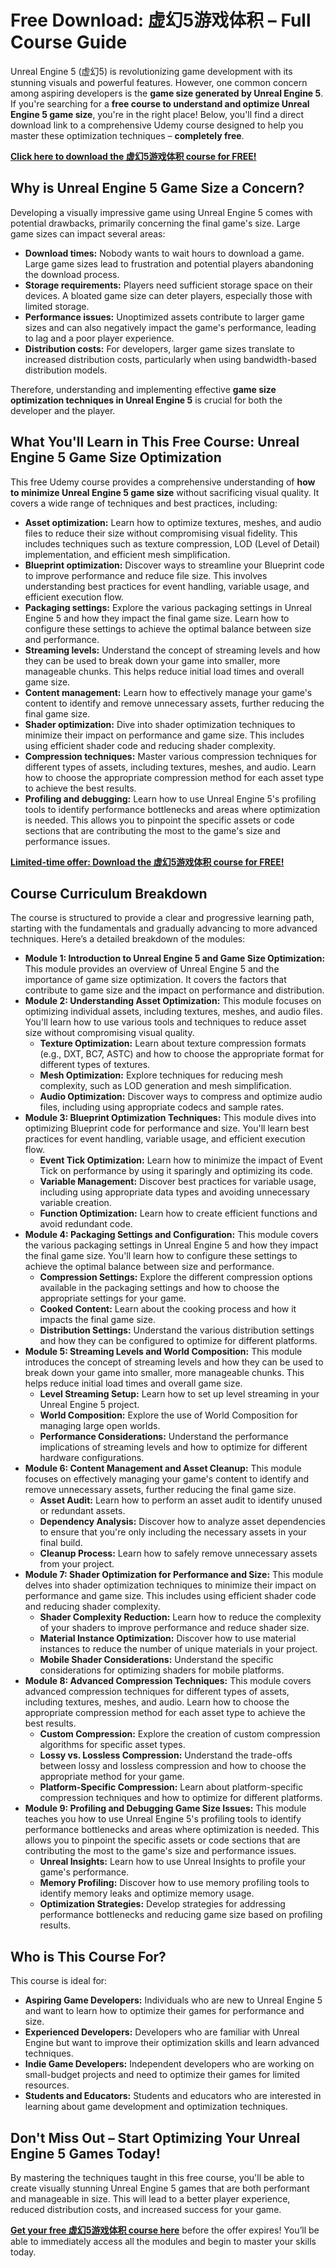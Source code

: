 # Free Download: 虚幻5游戏体积 – Full Course Guide

Unreal Engine 5 (虚幻5) is revolutionizing game development with its stunning visuals and powerful features. However, one common concern among aspiring developers is the **game size generated by Unreal Engine 5**. If you're searching for a **free course to understand and optimize Unreal Engine 5 game size**, you're in the right place! Below, you'll find a direct download link to a comprehensive Udemy course designed to help you master these optimization techniques – **completely free**.

[**Click here to download the 虚幻5游戏体积 course for FREE!**](https://udemywork.com/xu-huan5-you-xi-ti-ji)

## Why is Unreal Engine 5 Game Size a Concern?

Developing a visually impressive game using Unreal Engine 5 comes with potential drawbacks, primarily concerning the final game's size. Large game sizes can impact several areas:

*   **Download times:** Nobody wants to wait hours to download a game. Large game sizes lead to frustration and potential players abandoning the download process.
*   **Storage requirements:** Players need sufficient storage space on their devices. A bloated game size can deter players, especially those with limited storage.
*   **Performance issues:** Unoptimized assets contribute to larger game sizes and can also negatively impact the game's performance, leading to lag and a poor player experience.
*   **Distribution costs:** For developers, larger game sizes translate to increased distribution costs, particularly when using bandwidth-based distribution models.

Therefore, understanding and implementing effective **game size optimization techniques in Unreal Engine 5** is crucial for both the developer and the player.

## What You'll Learn in This Free Course: Unreal Engine 5 Game Size Optimization

This free Udemy course provides a comprehensive understanding of **how to minimize Unreal Engine 5 game size** without sacrificing visual quality. It covers a wide range of techniques and best practices, including:

*   **Asset optimization:** Learn how to optimize textures, meshes, and audio files to reduce their size without compromising visual fidelity. This includes techniques such as texture compression, LOD (Level of Detail) implementation, and efficient mesh simplification.
*   **Blueprint optimization:** Discover ways to streamline your Blueprint code to improve performance and reduce file size. This involves understanding best practices for event handling, variable usage, and efficient execution flow.
*   **Packaging settings:** Explore the various packaging settings in Unreal Engine 5 and how they impact the final game size. Learn how to configure these settings to achieve the optimal balance between size and performance.
*   **Streaming levels:** Understand the concept of streaming levels and how they can be used to break down your game into smaller, more manageable chunks. This helps reduce initial load times and overall game size.
*   **Content management:** Learn how to effectively manage your game's content to identify and remove unnecessary assets, further reducing the final game size.
*   **Shader optimization:** Dive into shader optimization techniques to minimize their impact on performance and game size. This includes using efficient shader code and reducing shader complexity.
*   **Compression techniques:** Master various compression techniques for different types of assets, including textures, meshes, and audio. Learn how to choose the appropriate compression method for each asset type to achieve the best results.
*   **Profiling and debugging:** Learn how to use Unreal Engine 5's profiling tools to identify performance bottlenecks and areas where optimization is needed. This allows you to pinpoint the specific assets or code sections that are contributing the most to the game's size and performance issues.

[**Limited-time offer: Download the 虚幻5游戏体积 course for FREE!**](https://udemywork.com/xu-huan5-you-xi-ti-ji)

## Course Curriculum Breakdown

The course is structured to provide a clear and progressive learning path, starting with the fundamentals and gradually advancing to more advanced techniques. Here’s a detailed breakdown of the modules:

*   **Module 1: Introduction to Unreal Engine 5 and Game Size Optimization:** This module provides an overview of Unreal Engine 5 and the importance of game size optimization. It covers the factors that contribute to game size and the impact on performance and distribution.
*   **Module 2: Understanding Asset Optimization:** This module focuses on optimizing individual assets, including textures, meshes, and audio files. You'll learn how to use various tools and techniques to reduce asset size without compromising visual quality.
    *   **Texture Optimization:** Learn about texture compression formats (e.g., DXT, BC7, ASTC) and how to choose the appropriate format for different types of textures.
    *   **Mesh Optimization:** Explore techniques for reducing mesh complexity, such as LOD generation and mesh simplification.
    *   **Audio Optimization:** Discover ways to compress and optimize audio files, including using appropriate codecs and sample rates.
*   **Module 3: Blueprint Optimization Techniques:** This module dives into optimizing Blueprint code for performance and size. You'll learn best practices for event handling, variable usage, and efficient execution flow.
    *   **Event Tick Optimization:** Learn how to minimize the impact of Event Tick on performance by using it sparingly and optimizing its code.
    *   **Variable Management:** Discover best practices for variable usage, including using appropriate data types and avoiding unnecessary variable creation.
    *   **Function Optimization:** Learn how to create efficient functions and avoid redundant code.
*   **Module 4: Packaging Settings and Configuration:** This module covers the various packaging settings in Unreal Engine 5 and how they impact the final game size. You'll learn how to configure these settings to achieve the optimal balance between size and performance.
    *   **Compression Settings:** Explore the different compression options available in the packaging settings and how to choose the appropriate settings for your game.
    *   **Cooked Content:** Learn about the cooking process and how it impacts the final game size.
    *   **Distribution Settings:** Understand the various distribution settings and how they can be configured to optimize for different platforms.
*   **Module 5: Streaming Levels and World Composition:** This module introduces the concept of streaming levels and how they can be used to break down your game into smaller, more manageable chunks. This helps reduce initial load times and overall game size.
    *   **Level Streaming Setup:** Learn how to set up level streaming in your Unreal Engine 5 project.
    *   **World Composition:** Explore the use of World Composition for managing large open worlds.
    *   **Performance Considerations:** Understand the performance implications of streaming levels and how to optimize for different hardware configurations.
*   **Module 6: Content Management and Asset Cleanup:** This module focuses on effectively managing your game's content to identify and remove unnecessary assets, further reducing the final game size.
    *   **Asset Audit:** Learn how to perform an asset audit to identify unused or redundant assets.
    *   **Dependency Analysis:** Discover how to analyze asset dependencies to ensure that you're only including the necessary assets in your final build.
    *   **Cleanup Process:** Learn how to safely remove unnecessary assets from your project.
*   **Module 7: Shader Optimization for Performance and Size:** This module delves into shader optimization techniques to minimize their impact on performance and game size. This includes using efficient shader code and reducing shader complexity.
    *   **Shader Complexity Reduction:** Learn how to reduce the complexity of your shaders to improve performance and reduce shader size.
    *   **Material Instance Optimization:** Discover how to use material instances to reduce the number of unique materials in your project.
    *   **Mobile Shader Considerations:** Understand the specific considerations for optimizing shaders for mobile platforms.
*   **Module 8: Advanced Compression Techniques:** This module covers advanced compression techniques for different types of assets, including textures, meshes, and audio. Learn how to choose the appropriate compression method for each asset type to achieve the best results.
    *   **Custom Compression:** Explore the creation of custom compression algorithms for specific asset types.
    *   **Lossy vs. Lossless Compression:** Understand the trade-offs between lossy and lossless compression and how to choose the appropriate method for your game.
    *   **Platform-Specific Compression:** Learn about platform-specific compression techniques and how to optimize for different platforms.
*   **Module 9: Profiling and Debugging Game Size Issues:** This module teaches you how to use Unreal Engine 5's profiling tools to identify performance bottlenecks and areas where optimization is needed. This allows you to pinpoint the specific assets or code sections that are contributing the most to the game's size and performance issues.
    *   **Unreal Insights:** Learn how to use Unreal Insights to profile your game's performance.
    *   **Memory Profiling:** Discover how to use memory profiling tools to identify memory leaks and optimize memory usage.
    *   **Optimization Strategies:** Develop strategies for addressing performance bottlenecks and reducing game size based on profiling results.

## Who is This Course For?

This course is ideal for:

*   **Aspiring Game Developers:** Individuals who are new to Unreal Engine 5 and want to learn how to optimize their games for performance and size.
*   **Experienced Developers:** Developers who are familiar with Unreal Engine but want to improve their optimization skills and learn advanced techniques.
*   **Indie Game Developers:** Independent developers who are working on small-budget projects and need to optimize their games for limited resources.
*   **Students and Educators:** Students and educators who are interested in learning about game development and optimization techniques.

## Don't Miss Out – Start Optimizing Your Unreal Engine 5 Games Today!

By mastering the techniques taught in this free course, you'll be able to create visually stunning Unreal Engine 5 games that are both performant and manageable in size. This will lead to a better player experience, reduced distribution costs, and increased success for your game.

[**Get your free 虚幻5游戏体积 course here**](https://udemywork.com/xu-huan5-you-xi-ti-ji) before the offer expires! You’ll be able to immediately access all the modules and begin to master your skills today.
